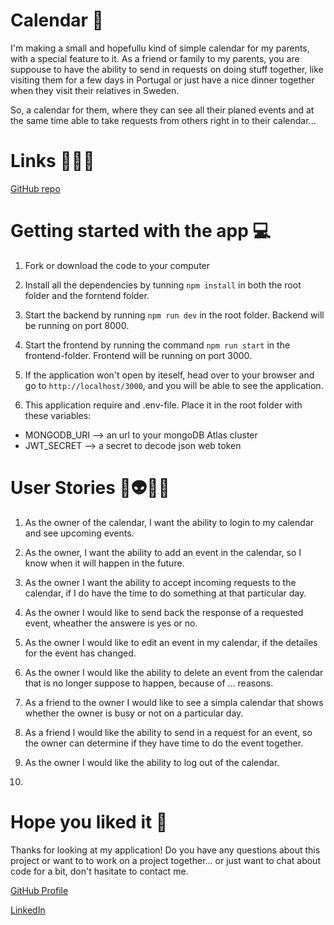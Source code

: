 # Calendar 📆

I'm making a small and hopefullu kind of simple calendar for my parents, with a special feature to it.
As a friend or family to my parents, you are suppouse to have the ability to send in requests on doing stuff together, like visiting them for a few days in Portugal or just have a nice dinner together when they visit their relatives in Sweden.

So, a calendar for them, where they can see all their planed events and at the same time able to take requests from others right in to their calendar...

# Links 🏄🏼‍♀️

[GitHub repo](https://github.com/herv3us/Parents-Calendar)

# Getting started with the app 💻

1. Fork or download the code to your computer

2. Install all the dependencies by tunning `npm install` in both the root folder and the forntend folder.

3. Start the backend by running `npm run dev` in the root folder. Backend will be running on port 8000.

4. Start the frontend by running the command `npm run start` in the frontend-folder. Frontend will be running on port 3000.

5. If the application won't open by iteself, head over to your browser and go to `http://localhost/3000`, and you will be able to see the application.

6. This application require and .env-file. Place it in the root folder with these variables:

- MONGODB_URI --> an url to your mongoDB Atlas cluster
- JWT_SECRET --> a secret to decode json web token

# User Stories 👻👽👼🏼

1. As the owner of the calendar, I want the ability to login to my calendar and see upcoming events.

2. As the owner, I want the ability to add an event in the calendar, so I know when it will happen in the future.

3. As the owner I want the ability to accept incoming requests to the calendar, if I do have the time to do something at that particular day.

4. As the owner I would like to send back the response of a requested event, wheather the answere is yes or no.

5. As the owner I would like to edit an event in my calendar, if the detailes for the event has changed.

6. As the owner I would like the ability to delete an event from the calendar that is no longer suppose to happen, because of ... reasons.

7. As a friend to the owner I would like to see a simpla calendar that shows whether the owner is busy or not on a particular day.

8. As a friend I would like the ability to send in a request for an event, so the owner can determine if they have time to do the event together.

9. As the owner I would like the ability to log out of the calendar.

10.

# Hope you liked it 💞

Thanks for looking at my application! Do you have any questions about this project or want to to work on a project together... or just want to chat about code for a bit, don't hasitate to contact me.

[GitHub Profile](https://github.com/herv3us)

[LinkedIn](www.linkedin.com/in/sofiaherveus)
